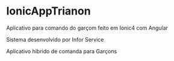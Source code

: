 # IonicAppTrianon
Aplicativo para comando do garçom feito em Ionic4 com Angular

Sistema desenvolvido por Infor Service

Aplicativo hibrido de comanda para Garçons
